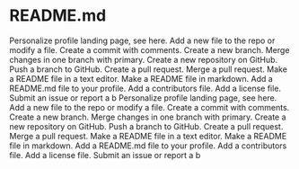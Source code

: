 # README.md



Personalize profile landing page, see here.
Add a new file to the repo or modify a file. 
Create a commit with comments.
Create a new branch. 
Merge changes in one branch with primary.
Create a new repository on GitHub.
Push a branch to GitHub.
Create a pull request. 
Merge a pull request. 
Make a README file in a text editor.
Make a README file in markdown. 
Add a README.md file to your profile. 
Add a contributors file. 
Add a license file.
Submit an issue or report a b
Personalize profile landing page, see here.
Add a new file to the repo or modify a file. 
Create a commit with comments.
Create a new branch. 
Merge changes in one branch with primary.
Create a new repository on GitHub.
Push a branch to GitHub.
Create a pull request. 
Merge a pull request. 
Make a README file in a text editor.
Make a README file in markdown. 
Add a README.md file to your profile. 
Add a contributors file. 
Add a license file.
Submit an issue or report a b
















